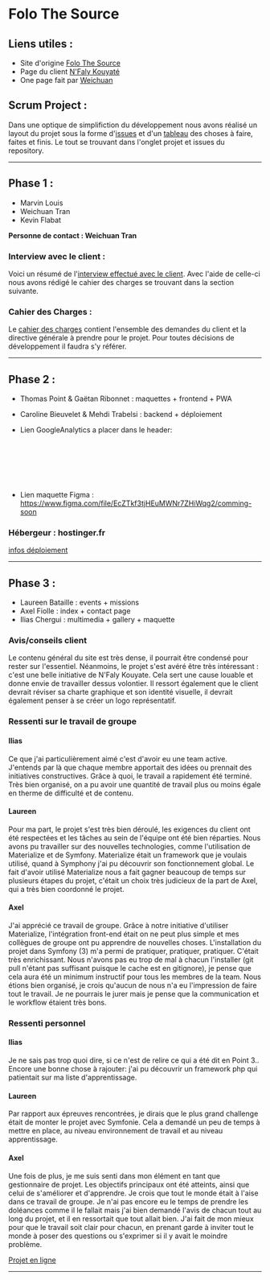 # Folo The Source

## Liens utiles :
* Site d'origine [Folo The Source](http://folothesource.com/)
* Page du client [N'Faly Kouyaté](https://folothesource.com/nfalykouyate/)
* One page fait par [Weichuan](https://weichuan888.github.io/Projet-OnePage/)


## Scrum Project :
Dans une optique de simplifiction du développement nous avons réalisé un layout du
projet sous la forme d'[issues](https://github.com/FilRouge5/filrouge-Folo-The-Source-5/issues)
et d'un [tableau](https://github.com/FilRouge5/filrouge-Folo-The-Source-5/projects/1) des
choses à faire, faites et finis. Le tout se trouvant dans l'onglet projet et issues du repository.

__________

## Phase 1 :
* Marvin Louis
* Weichuan Tran
* Kevin Flabat

**Personne de contact : Weichuan Tran**

### Interview avec le client :
Voici un résumé de l'[interview effectué avec le client](Markdown/Interview-Client.md).
Avec l'aide de celle-ci nous avons rédigé le cahier des charges se trouvant dans
la section suivante.

### Cahier des Charges :
Le [cahier des charges](Markdown/Cahiers-des-Charges.md) contient l'ensemble des demandes
du client et la directive générale à prendre pour le projet. Pour toutes décisions
de développement il faudra s'y référer.

__________

## Phase 2 :
* Thomas Point & Gaëtan Ribonnet : maquettes + frontend + PWA
* Caroline Bieuvelet & Mehdi Trabelsi : backend + déploiement

* Lien GoogleAnalytics a placer dans le header:

<pre><code><!-- Global site tag (gtag.js) - Google Analytics -->
<script async src="https://www.googletagmanager.com/gtag/js?id=UA-113125974-1"></script>
<script>
  window.dataLayer = window.dataLayer || [];
  function gtag(){dataLayer.push(arguments);}
  gtag('js', new Date());

  gtag('config', 'UA-113125974-1');
</script>
</code></pre>

* Lien maquette Figma : https://www.figma.com/file/EcZTkf3tjHEuMWNr7ZHiWqg2/comming-soon

### Hébergeur : hostinger.fr
[infos déploiement](Markdown/hostinger.md)

__________

## Phase 3 :
* Laureen Bataille : events + missions
* Axel Fiolle : index + contact page
* Ilias Chergui : multimedia + gallery + maquette

### Avis/conseils client

Le contenu général du site est très dense, il pourrait être condensé pour rester sur l'essentiel. Néanmoins, le projet s'est avéré être très intéressant : c'est une belle initiative de N'Faly Kouyate. 
Cela sert une cause louable et donne envie de travailler dessus volontier. 
Il ressort également que le client devrait réviser sa charte graphique et son identité visuelle, il devrait également penser à se créer un logo représentatif. 

### Ressenti sur le travail de groupe

#### Ilias

Ce que j'ai particulièrement aimé c'est d'avoir eu une team active. J'entends par là que chaque membre apportait des idées ou prennait des initiatives constructives. Grâce à quoi, le travail a rapidement été terminé.
Très bien organisé, on a pu avoir une quantité de travail plus ou moins égale en therme de difficulté et de contenu.

#### Laureen

Pour ma part, le projet s'est très bien déroulé, les exigences du client ont été respectées et les tâches au sein de l'équipe ont été bien réparties.
Nous avons pu travailler sur des nouvelles technologies, comme l'utilisation de Materialize et de Symfony.
Materialize était un framework que je voulais utilisé, quand à Symphony j'ai pu découvrir son fonctionnement global.
Le fait d'avoir utilisé Materialize nous a fait gagner beaucoup de temps sur plusieurs étapes du projet, c'était un choix très judicieux de la part de Axel, qui a très bien coordonné le projet.

#### Axel

J'ai apprécié ce travail de groupe. Grâce à notre initiative d'utiliser Materialize, l'intégration front-end était on ne peut plus simple et mes collègues de groupe ont pu apprendre de nouvelles choses. 
L'installation du projet dans Symfony (3) m'a permi de pratiquer, pratiquer, pratiquer. C'était très enrichissant. Nous n'avons pas eu trop de mal à chacun l'installer (git pull n'étant pas suffisant puisque le cache est en gitignore), je pense que cela aura été un minimum instructif pour tous les membres de la team. 
Nous étions bien organisé, je crois qu'aucun de nous n'a eu l'impression de faire tout le travail. Je ne pourrais le jurer mais je pense que la communication et le workflow étaient très bons. 

### Ressenti personnel

#### Ilias 

Je ne sais pas trop quoi dire, si ce n'est de relire ce qui a été dit en Point 3.. Encore une bonne chose à rajouter: j'ai pu découvrir un framework php qui patientait sur ma liste d'apprentissage.

#### Laureen

Par rapport aux épreuves rencontrées, je dirais que le plus grand challenge était de monter le projet avec Symfonie. Cela a demandé un peu de temps à mettre en place, au niveau environnement de travail et au niveau apprentissage.

#### Axel

Une fois de plus, je me suis senti dans mon élément en tant que gestionnaire de projet. Les objectifs principaux ont été atteints, ainsi que celui de s'améliorer et d'apprendre. 
Je crois que tout le monde était à l'aise dans ce travail de groupe. Je n'ai pas encore eu le temps de prendre les doléances comme il le fallait mais j'ai bien demandé l'avis de chacun tout au long du projet, et il en ressortait que tout allait bien. 
J'ai fait de mon mieux pour que le travail soit clair pour chacun, en prenant garde à inviter tout le monde à poser des questions ou s'exprimer si il y avait le moindre problème. 

[Projet en ligne](https://axelfiolle.be/folothesource/fil-rouge-Folo-The-Source/web/)
__________
